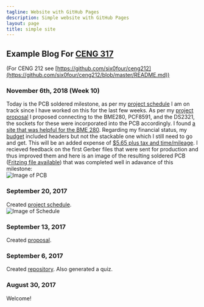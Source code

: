 ```yaml
---
tagline: Website with GitHub Pages
description: Simple website with GitHub Pages
layout: page
title: simple site
---
```


Example Blog For [CENG 317](https://six0four.github.io/ceng317/)
----------------------------------------------------------------

(For CENG 212 see [https://github.com/six0four/ceng212](https://github.com/six0four/ceng212/blob/master/README.md))

### November 6th, 2018 (Week 10)

Today is the PCB soldered milestone, as per my [project schedule](https://github.com/six0four/StudentSenseHat/blob/master/documentation/Week3RubricforProjectSchedule.xml) I am on track since I have worked on this for the last few weeks. As per my [project proposal](https://github.com/six0four/StudentSenseHat/blob/master/documentation/ProposalContentStudentNameRev02.pdf) I proposed connecting to the BME280, PCF8591, and the DS2321, the sockets for these were incorporated into the PCB accordingly. I found [a site that was helpful for the BME 280](https://www.raspberrypi-spy.co.uk/2016/07/using-bme280-i2c-temperature-pressure-sensor-in-python/). Regarding my financial status, my [budget](https://github.com/six0four/MicroRover/raw/master/PartsFor20MicroRoversRev02.xlsx) included headers but not the stackable one which I still need to go and get. This will be an added expense of [$5.65 plus tax and time/mileage](https://www.creatroninc.com/product/stackable-header-for-raspberry-pi/). I recieved feedback on the first Gerber files that were sent for production and thus improved them and here is an image of the resulting soldered PCB ([Fritzing file available](https://github.com/six0four/StudentSenseHat/blob/master/electronics/StudentSenseHatV06.fzz)) that was completed well in adavance of this milestone:   
![Image of PCB](https://raw.githubusercontent.com/six0four/StudentSenseHat/master/images/SSHrev05.jpg)

### September 20, 2017

Created [project schedule](https://github.com/six0four/ceng317/blob/master/documentation/Week3RubricforProjectSchedule.xml).  
![Image of Schedule](https://raw.githubusercontent.com/six0four/ceng317/master/documentation/Week3RubricforProjectSchedule.jpg)

### September 13, 2017

Created [proposal](https://github.com/six0four/ceng317/blob/master/documentation/ProposalContentStudentNameRev02.pdf).

### September 6, 2017

Created [repository](https://github.com/six0four/ceng317). Also generated a quiz.

### August 30, 2017

Welcome!
